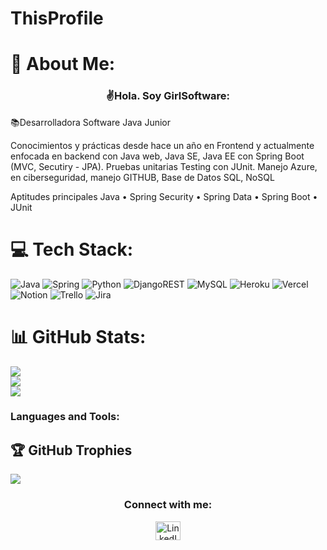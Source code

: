 # ThisProfile

# 💫 About Me:

<h3 align="center">✌Hola. Soy GirlSoftware:</h3>
<p align="center">

📚Desarrolladora Software Java Junior

Conocimientos y prácticas desde hace un año en Frontend y actualmente enfocada en backend con Java web, Java SE, Java EE con Spring Boot (MVC, Secutiry - JPA). Pruebas unitarias Testing con JUnit. Manejo Azure, en ciberseguridad, manejo GITHUB, Base de Datos SQL, NoSQL

Aptitudes principales
Java • Spring Security • Spring Data • Spring Boot • JUnit

# 💻 Tech Stack:
![Java](https://img.shields.io/badge/java-%23ED8B00.svg?style=flat&logo=java&logoColor=white) ![Spring](https://img.shields.io/badge/spring-%236DB33F.svg?style=flat&logo=spring&logoColor=white) ![Python](https://img.shields.io/badge/python-3670A0?style=flat&logo=python&logoColor=ffdd54) ![DjangoREST](https://img.shields.io/badge/DJANGO-REST-ff1709?style=flat&logo=django&logoColor=white&color=ff1709&labelColor=gray) ![MySQL](https://img.shields.io/badge/mysql-%2300f.svg?style=flat&logo=mysql&logoColor=white) ![Heroku](https://img.shields.io/badge/heroku-%23430098.svg?style=flat&logo=heroku&logoColor=white) ![Vercel](https://img.shields.io/badge/vercel-%23000000.svg?style=flat&logo=vercel&logoColor=white) ![Notion](https://img.shields.io/badge/Notion-%23000000.svg?style=flat&logo=notion&logoColor=white) ![Trello](https://img.shields.io/badge/Trello-%23026AA7.svg?style=flat&logo=Trello&logoColor=white) ![Jira](https://img.shields.io/badge/jira-%230A0FFF.svg?style=flat&logo=jira&logoColor=white)

# 📊 GitHub Stats:
![](https://github-readme-stats.vercel.app/api?username=Software-Girl&theme=gotham&hide_border=false&include_all_commits=true&count_private=true)<br/>
![](https://github-readme-streak-stats.herokuapp.com/?user=Software-Girl&theme=gotham&hide_border=false)<br/>
![](https://github-readme-stats.vercel.app/api/top-langs/?username=Software-Girl&theme=gotham&hide_border=false&include_all_commits=true&count_private=true&layout=compact)

### Languages and Tools:
## 🏆 GitHub Trophies
![](https://github-profile-trophy.vercel.app/?username=Software-Girl&theme=darkhub&no-frame=false&no-bg=false&margin-w=4)

<h3 align="center">Connect with me:</h3>
<p align="center">
  <a href="https://www.linkedin.com/in/lilylopezdesarrolladorajunior/" target="_blank"><img src="https://cdn.jsdelivr.net/npm/simple-icons@3.0.1/icons/linkedin.svg" alt="LinkedIn" height="30" width="40" /></a>
</p>
